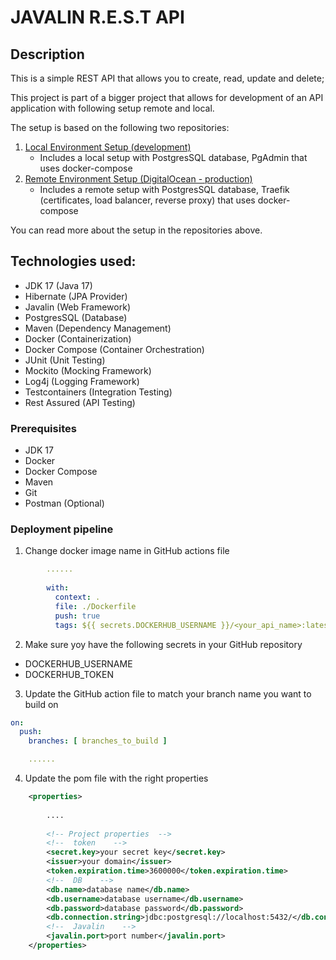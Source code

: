 # JAVALIN R.E.S.T API

## Description

This is a simple REST API that allows you to create, read, update and delete;

This project is part of a bigger project that allows for development of an API application with following setup remote and local.

The setup is based on the following two repositories:
1. [Local Environment Setup (development)](https://github.com/tysker/3sem-traefik-setup-local)
   - Includes a local setup with PostgresSQL database, PgAdmin that uses docker-compose
2. [Remote Environment Setup (DigitalOcean - production)](https://github.com/tysker/3sem-traefik-setup-remote)
   - Includes a remote setup with PostgresSQL database, Traefik (certificates, load balancer, reverse proxy) that uses docker-compose

You can read more about the setup in the repositories above.

## Technologies used:

- JDK 17 (Java 17)
- Hibernate (JPA Provider)
- Javalin (Web Framework)
- PostgresSQL (Database)
- Maven (Dependency Management)
- Docker (Containerization)
- Docker Compose (Container Orchestration)
- JUnit (Unit Testing)
- Mockito (Mocking Framework)
- Log4j (Logging Framework)
- Testcontainers (Integration Testing)
- Rest Assured (API Testing)

### Prerequisites

- JDK 17
- Docker
- Docker Compose
- Maven
- Git
- Postman (Optional)

### Deployment pipeline

1. Change docker image name in GitHub actions file

```yaml
        ......
        
        with:
          context: .
          file: ./Dockerfile
          push: true
          tags: ${{ secrets.DOCKERHUB_USERNAME }}/<your_api_name>:latest
```

2. Make sure yoy have the following secrets in your GitHub repository

- DOCKERHUB_USERNAME
- DOCKERHUB_TOKEN

3. Update the GitHub action file to match your branch name you want to build on

```yaml
on:
  push:
    branches: [ branches_to_build ]

    ......
```

4. Update the pom file with the right properties

```xml
    <properties>
        
        ....
    
        <!-- Project properties  -->
        <!--  token    -->
        <secret.key>your secret key</secret.key>
        <issuer>your domain</issuer>
        <token.expiration.time>3600000</token.expiration.time>
        <!--  DB    -->
        <db.name>database name</db.name>
        <db.username>database username</db.username>
        <db.password>database password</db.password>
        <db.connection.string>jdbc:postgresql://localhost:5432/</db.connection.string>
        <!--  Javalin    -->
        <javalin.port>port number</javalin.port>
    </properties>
```

